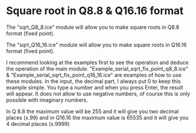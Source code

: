 # Square root in Q8.8 & Q16.16 format

The "sqrt_Q8_8.ice"   module will allow you to make square roots in Q8.8   format (fixed point).

The "sqrt_Q16_16.ice" module will allow you to make square roots in Q16.16 format (fixed point).

I recommend looking at the examples first to see the operation and deduce the operation of the main module. "Example_serial_sqrt_fix_point_q8_8.ice" & "Example_serial_sqrt_fix_point_q16_16.ice" are examples of how to use these modules. In the input, the decimal part, I always put 0 to keep this example simple. You type a number and when you press Enter, the result will appear. It does not allow to use negative numbers, of course this is only possible with imaginary numbers.

In Q 8.8 the maximum value will be 255 and it will give you two decimal places (x.99) and in Q16.16 the maximum value is 65535 and it will give you 4 decimal places (x.9999)
